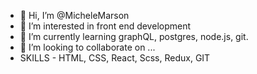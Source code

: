 - 👋 Hi, I’m @MicheleMarson
- 👀 I’m interested in front end development
- 🌱 I’m currently learning graphQL, postgres, node.js, git.
- 💞️ I’m looking to collaborate on ...
- SKILLS - HTML, CSS, React, Scss, Redux, GIT

<!---
MicheleMarson/MicheleMarson is a ✨ special ✨ repository because its `README.md` (this file) appears on your GitHub profile.
You can click the Preview link to take a look at your changes.
--->
